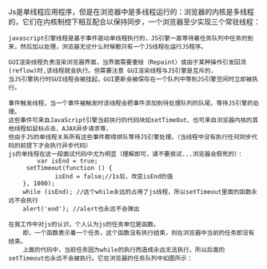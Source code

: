 Js是单线程应用程序，但是在浏览器中是多线程运行的：浏览器的内核是多线程的，它们在内核制控下相互配合以保持同步，一个浏览器至少实现三个常驻线程：
	
	javascript引擎线程是基于事件驱动单线程执行的，JS引擎一直等待着任务队列中任务的到来，然后加以处理，浏览器无论什么时候都只有一个JS线程在运行JS程序。

	GUI渲染线程负责渲染浏览器界面，当界面需要重绘（Repaint）或由于某种操作引发回流(reflow)时,该线程就会执行。但需要注意 GUI渲染线程与JS引擎是互斥的，
	当JS引擎执行时GUI线程会被挂起，GUI更新会被保存在一个队列中等到JS引擎空闲时立即被执行。
	
	事件触发线程，当一个事件被触发时该线程会把事件添加到待处理队列的队尾，等待JS引擎的处理。
	这些事件可来自JavaScript引擎当前执行的代码块如setTimeOut、也可来自浏览器内核的其他线程如鼠标点击、AJAX异步请求等，
	但由于JS的单线程关系所有这些事件都得排队等待JS引擎处理。（当线程中没有执行任何同步代码的前提下才会执行异步代码）
	js的单线程在这一段面试代码中尤为明显（理解即可，请不要尝试...浏览器会假死的）：
        	var isEnd = true;
		 setTimeout(function () {
				 isEnd = false;//1s后，改变isEnd的值         
		}, 1000);     
		while (isEnd); //这个while永远的占用了js线程，所以setTimeout里面的函数永远不会执行
		alert('end'); //alert也永远不会弹出  

	在我工作中对js的认识，个人认为js的任务单位是函数。
	    即，一个函数表示着一个任务，这个函数没有执行结束，则在浏览器中当前的任务即没有结束。
	    上面的代码中，当前任务因为while的执行而造成永远无法执行，所以后面的setTimeout也永远不会被执行。它在浏览器的任务队列中如图所示：
